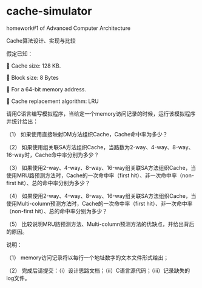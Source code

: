 # cache-simulator
homework#1 of Advanced Computer Architecture

Cache算法设计、实现与比较

假定已知：

	Cache size: 128 KB.

	Block size: 8 Bytes 

	For a 64-bit memory address.

	Cache replacement algorithm: LRU

请用C语言编写模拟程序，当给定一个memory访问记录的时候，运行该模拟程序并统计给出：

（1）	如果使用直接映射DM方法组织Cache，Cache命中率为多少？

（2）	如果使用组关联SA方法组织Cache，当路数为2-way、4-way、8-way、16-way时，Cache命中率分别为多少？

（3）	如果使用2-way、4-way、8-way、16-way组关联SA方法组织Cache，当使用MRU路预测方法时，Cache的一次命中率（first hit）、非一次命中率（non-first hit）、总的命中率分别为多少？

（4）	如果使用2-way、4-way、8-way、16-way组关联SA方法组织Cache，当使用Multi-column预测方法时，Cache的一次命中率（first hit）、非一次命中率（non-first hit）、总的命中率分别为多少？

（5）	比较说明MRU路预测方法、Multi-column预测方法的优缺点，并给出背后的原因。

说明：

（1）	memory访问记录将以每行一个地址数字的文本文件形式给出；

（2）	完成后请提交：（i）设计思路文档；（ii）C语言源代码；（iii）记录缺失的log文件。
